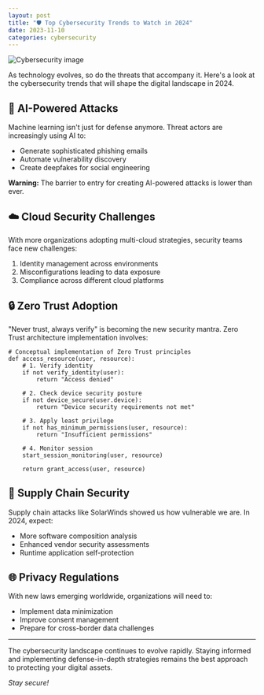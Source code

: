 ```yaml
---
layout: post
title: "🛡️ Top Cybersecurity Trends to Watch in 2024"
date: 2023-11-10
categories: cybersecurity
---
```


![Cybersecurity image](https://images.unsplash.com/photo-1555066931-4365d14bab8c?auto=format&fit=crop&w=1050&q=80)

As technology evolves, so do the threats that accompany it. Here's a look at the cybersecurity trends that will shape the digital landscape in 2024.

## 🤖 AI-Powered Attacks

Machine learning isn't just for defense anymore. Threat actors are increasingly using AI to:

- Generate sophisticated phishing emails
- Automate vulnerability discovery
- Create deepfakes for social engineering

**Warning:** The barrier to entry for creating AI-powered attacks is lower than ever.

## ☁️ Cloud Security Challenges

With more organizations adopting multi-cloud strategies, security teams face new challenges:

1. Identity management across environments
2. Misconfigurations leading to data exposure
3. Compliance across different cloud platforms

## 🔒 Zero Trust Adoption

"Never trust, always verify" is becoming the new security mantra. Zero Trust architecture implementation involves:

```
# Conceptual implementation of Zero Trust principles
def access_resource(user, resource):
    # 1. Verify identity
    if not verify_identity(user):
        return "Access denied"
    
    # 2. Check device security posture
    if not device_secure(user.device):
        return "Device security requirements not met"
    
    # 3. Apply least privilege
    if not has_minimum_permissions(user, resource):
        return "Insufficient permissions"
    
    # 4. Monitor session
    start_session_monitoring(user, resource)
    
    return grant_access(user, resource)
```

## 🧬 Supply Chain Security

Supply chain attacks like SolarWinds showed us how vulnerable we are. In 2024, expect:

- More software composition analysis
- Enhanced vendor security assessments
- Runtime application self-protection

## 🌐 Privacy Regulations

With new laws emerging worldwide, organizations will need to:

- Implement data minimization
- Improve consent management
- Prepare for cross-border data challenges

---

The cybersecurity landscape continues to evolve rapidly. Staying informed and implementing defense-in-depth strategies remains the best approach to protecting your digital assets.

*Stay secure!* 